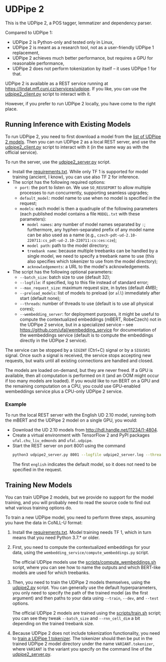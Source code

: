 # UDPipe 2

This is the UDPipe 2, a POS tagger, lemmatizer and dependency parser.

Compared to UDPipe 1:
- UDPipe 2 is Python-only and tested only in Linux,
- UDPipe 2 is meant as a research tool, not as a user-friendly UDPipe 1 replacement,
- UDPipe 2 achieves much better performance, but requires a GPU for reasonable
  performance,
- UDPipe 2 does not perform tokenization by itself – it uses UDPipe 1 for that.

UDPipe 2 is available as a REST service running at https://lindat.mff.cuni.cz/services/udpipe.
If you like, you can use the [udpipe2_client.py](https://github.com/ufal/udpipe/blob/udpipe-2/udpipe2_client.py)
script to interact with it.

However, if you prefer to run UDPipe 2 locally, you have come to the right place.

## Running Inference with Existing Models

To run UDPipe 2, you need to first download a model from the
[list of UDPipe 2 models](https://ufal.mff.cuni.cz/udpipe/2/models).
Then you can run UDPipe 2 as a local REST server, and use the
[udpipe2_client.py](https://github.com/ufal/udpipe/blob/udpipe-2/udpipe2_client.py)
script to interact with it (in the same way as with the official service).

To run the server, use the [udpipe2_server.py](https://github.com/ufal/udpipe/blob/udpipe-2/udpipe2_server.py)
script.
- Install the [requirements.txt](https://github.com/ufal/udpipe/blob/udpipe-2/requirements.txt). While only
  TF 1 is supported for model training (ancient, I know), you can use also TF 2 for inference.
- The script has the following required options:
  - `port`: the port to listen on. We use `SO_REUSEPORT` to allow multiple processes
    to run concurrently, supporting seamless upgrades;
  - `default_model`: model name to use when no model is specified in the
    request;
  - `models`: each model is then a quadruple of the following parameters (each
    published model contains a file `MODEL.txt` with these parameters):
    - `model names`: any number of model names separated by `:`; furthermore, any
      hyphen-separated prefix of any model name can be also used as a name
      (e.g., `czech-pdt-ud-2.10-220711:cs_pdt-ud-2.10-220711:cs:ces:cze`);
    - `model path`: path to the model directory;
    - `treebank name`: because multiple treebanks can be handled by a single
      model, we need to specify a treebank name to use (this also specifies
      which tokenizer to use from the model directory);
    - `acknowledgements`: a URL to the model's acknowledgements.
- The script has the following optional parameters:
  - `--batch_size`: batch size to use (default 32);
  - `--logfile`: if specified, log to this file instead of standard error;
  - `--max_request_size`: maximum request size, in bytes (default 4MB);
  - `--preload_models`: list of models to preload (or `all`) immediately after
    start (default none);
  - `--threads`: number of threads to use (default is to use all physical cores);
  - `--wembedding_server`: for deployment purposes, it might be useful to
    compute the contextualized embeddings (mBERT, RobeCzech) not in the UDPipe 2
    service, but in a specialized service – see https://github.com/ufal/wembedding_service
    for documentation of the wembeddings service (default is to compute the
    embeddings directly in the UDPipe 2 service).

The service can be stopped by a `SIGINT` (Ctrl+C) signal or by a `SIGUSR1` signal.
Once such a signal is received, the service stops accepting new requests, but
waits until all existing connections are handled and closed.

The models are loaded on-demand, but they are never freed. If a GPU is
available, then all computation is performed on it (and an OOM might occur if
too many models are loaded). If you would like to run BERT on a GPU and the
remaining computation on a CPU, you could use GPU-enabled wembeddings service
plus a CPU-only UDPipe 2 service.

### Example

To run the local REST server with the English UD 2.10 model, running both the
mBERT and the UDPipe 2 model on a single GPU, you would:
- Download the UD 2.10 models from http://hdl.handle.net/11234/1-4804.
- Create a virtual environment with TensorFlow 2 and PyPI packages
  `ufal.chu_liu_edmonds` and `ufal.udpipe`.
- Start the REST server on port 8001 using the command
  ```sh
  python3 udpipe2_server.py 8001 --logfile udpipe2_server.log --threads=4 english english-ewt-ud-2.10-220711:en_ewt-ud-2.10-220711:eng:en models-2.10/en_all-ud-2.10-220711.model en_ewt https://ufal.mff.cuni.cz/udpipe/2/models#universal_dependencies_210_models
  ```
  The first `english` indicates the default model, so it does not need to be
  specified in the request.

## Training New Models

You can train UDPipe 2 models, but we provide no support for the model training,
and you will probably need to read the source code to find out what various
training options do.

To train a new UDPipe model, you need to perform three steps, assuming
you have the data in CoNLL-U format:
1. Install the [requirements.txt](https://github.com/ufal/udpipe/blob/udpipe-2/requirements.txt).
   Model training needs TF 1, which in turn means that you need Python 3.7.* or older.

2. First, you need to compute the contextualized embeddings for your data,
   using the `wembedding_service/compute_wembeddings.py` script.

   The official UDPipe models use the
   [scripts/compute_wembeddings.sh](https://github.com/ufal/udpipe/blob/udpipe-2/scripts/compute_embeddings.sh)
   script, where you can see how to name the outputs and which BERT-like models
   are used for which treebanks.

3. Then, you need to train the UDPipe 2 models themselves, using the
   [udpipe2.py](https://github.com/ufal/udpipe/blob/udpipe-2/udpipe2.py) script.
   You can generally use the default hyperparameters, you only need to specify
   the path of the trained model (as the first argument) and then paths to your
   data using `--train`, `--dev`, and `--test` options.

   The official UDPipe 2 models are trained using the
   [scripts/train.sh](https://github.com/ufal/udpipe/blob/udpipe-2/scripts/train.sh)
   script; you can see they tweak `--batch_size` and `--rnn_cell_dim` a bit
   depending on the trained treebank size.

4. Because UDPipe 2 does not include tokenization functionality, you need to
   [train a UDPipe 1 tokenizer](https://ufal.mff.cuni.cz/udpipe/1/users-manual#model_training_tokenizer).
   The tokenizer should then be put in the trained UDPipe 2 model directory
   under the name `VARIANT.tokenizer`, where `VARIANT` is the variant you specify
   on the command line of the
   [udpipe2_server.py](https://github.com/ufal/udpipe/blob/udpipe-2/udpipe2_server.py).
